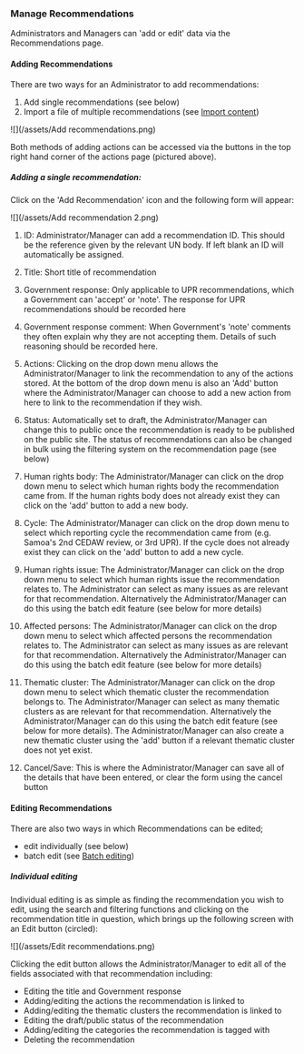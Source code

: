 ### Manage Recommendations

Administrators and Managers can 'add or edit' data via the Recommendations page.

#### Adding Recommendations

There are two ways for an Administrator to add recommendations:

1. Add single recommendations (see below)
2. Import a file of multiple recommendations (see [Import content](/managers/import.md))

![](/assets/Add recommendations.png)

Both methods of adding actions can be accessed via the buttons in the top right hand corner of the actions page (pictured above).

##### Adding a single recommendation:

Click on the 'Add Recommendation' icon and the following form will appear:

![](/assets/Add recommendation 2.png)

1. ID: Administrator/Manager can add a recommendation ID. This should be the reference given by the relevant UN body. If left blank an ID will automatically be assigned.

2. Title: Short title of recommendation

3. Government response: Only applicable to UPR recommendations, which a Government can 'accept' or 'note'. The response for UPR recommendations should be recorded here

4. Government response comment: When Government's 'note' comments they often explain why they are not accepting them. Details of such reasoning should be recorded here.

5. Actions: Clicking on the drop down menu allows the Administrator/Manager to link the recommendation to any of the actions stored. At the bottom of the drop down menu is also an 'Add' button where the Administrator/Manager can choose to add a new action from here to link to the recommendation if they wish.

6. Status: Automatically set to draft, the Administrator/Manager can change this to public once the recommendation is ready to be published on the public site. The status of recommendations can also be changed in bulk using the filtering system on the recommendation page (see below)

7. Human rights body: The Administrator/Manager can click on the drop down menu to select which human rights body the recommendation came from. If the human rights body does not already exist they can click on the 'add' button to add a new body.

8. Cycle: The Administrator/Manager can click on the drop down menu to select which reporting cycle the recommendation came from (e.g. Samoa's 2nd CEDAW review, or 3rd UPR). If the cycle does not already exist they can click on the 'add' button to add a new cycle.

9. Human rights issue: The Administrator/Manager can click on the drop down menu to select which human rights issue the recommendation relates to. The Administrator can select as many issues as are relevant for that recommendation. Alternatively the Administrator/Manager can do this using the batch edit feature (see below for more details)

10. Affected persons: The Administrator/Manager can click on the drop down menu to select which affected persons the recommendation relates to. The Administrator can select as many issues as are relevant for that recommendation. Alternatively the Administrator/Manager can do this using the batch edit feature (see below for more details)

11. Thematic cluster: The Administrator/Manager can click on the drop down menu to select which thematic cluster the recommendation belongs to. The Administrator/Manager can select as many thematic clusters as are relevant for that recommendation. Alternatively the Administrator/Manager can do this using the batch edit feature (see below for more details). The Administrator/Manager can also create a new thematic cluster using the 'add' button if a relevant thematic cluster does not yet exist.

12. Cancel/Save: This is where the Administrator/Manager can save all of the details that have been entered, or clear the form using the cancel button

#### Editing Recommendations

There are also two ways in which Recommendations can be edited;

* edit individually (see below)
* batch edit (see [Batch editing](/managers/batch-edit.md))

##### Individual editing

Individual editing is as simple as finding the recommendation you wish to edit, using the search and filtering functions and clicking on the recommendation title in question, which brings up the following screen with an Edit button (circled):

![](/assets/Edit recommendations.png)

Clicking the edit button allows the Administrator/Manager to edit all of the fields associated with that recommendation including:

* Editing the title and Government response
* Adding/editing the actions the recommendation is linked to
* Adding/editing the thematic clusters the recommendation is linked to
* Editing the draft/public status of the recommendation
* Adding/editing the categories the recommendation is tagged with
* Deleting the recommendation